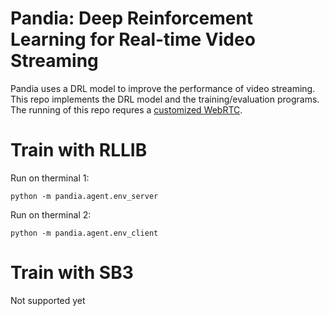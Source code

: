 Pandia: Deep Reinforcement Learning for Real-time Video Streaming
===

Pandia uses a DRL model to improve the performance of video streaming. This repo implements the DRL model and the training/evaluation programs. The running of this repo requres a [customized WebRTC](https://github.com/johnson-li/webrtc/tree/pandia).

Train with RLLIB
===

Run on therminal 1:
```shell
python -m pandia.agent.env_server
```

Run on therminal 2:
```shell
python -m pandia.agent.env_client
```

Train with SB3
===

Not supported yet

